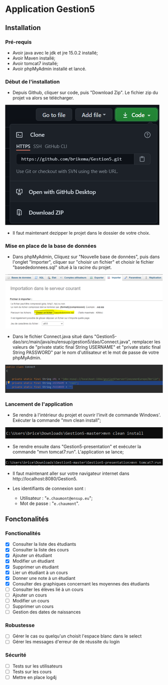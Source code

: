 # Application Gestion5

## Installation

### Pré-requis

* Avoir java avec le jdk et jre 15.0.2 installé;
* Avoir Maven installé;
* Avoir tomcat7 installé;
* Avoir phpMyAdmin installé et lancé.

### Début de l'installation

* Depuis Github, cliquer sur code, puis "Download Zip". Le fichier zip du projet va alors se télécharger.

![InstallationGithub](public/img/InstallationGithub.PNG)

* Il faut maintenant dezipper le projet dans le dossier de votre choix.

### Mise en place de la base de données

* Dans phpMyAdmin, Cliquez sur "Nouvelle base de données", puis dans l'onglet "Importer", cliquer sur "choisir un fichier" et choisir le fichier "basededonnees.sql" situé à la racine du projet.

![InstallationPhpBase](public/img/InstallationPhpBase.PNG)

* Dans le fichier Connect.java situé dans "Gestion5-dao/src/main/java/eu/ensup/gestion5/dao/Connect.java", remplacer les valeurs de "private static final String USERNAME" et "private static final String PASSWORD" par le nom d'utilisateur et le mot de passe de votre phpMyAdmin.

![InstallationName&Password](public/img/InstallationName&Password.PNG)

### Lancement de l'application

* Se rendre à l'intérieur du projet et ouvrir l'invit de commande Windows'. Exécuter la commande "mvn clean install";

![InstallationCommandeMvn](public/img/InstallationCommandeMvn.PNG)

* Se rendre ensuite dans "Gestion5-presentation" et exécuter la commande "mvn tomcat7:run". L'application se lance;

![InstallationCommandeTomcat](public/img/InstallationCommandeTomcat.PNG)

* Il faut maintenant aller sur votre navigateur internet dans http://localhost:8080/Gestion5.
  
* Les identifiants de connexion sont : 
  
  * Utilisateur : "```e.chaumont@ensup.eu```";
  * Mot de passe : "```e.chaumont```".

## Fonctonalités

### Fonctionalités
- [x] Consulter la liste des étudiants
- [x] Consulter la liste des cours
- [x] Ajouter un étudiant
- [x] Modifier un étudiant
- [x] Supprimer un étudiant
- [x] Lier un étudiant à un cours
- [x] Donner une note à un étudiant
- [x] Consulter des graphiques concernant les moyennes des étudiants
- [ ] Consulter les élèves lié à un cours
- [ ] Ajouter un cours
- [ ] Modifier un cours
- [ ] Supprimer un cours
- [ ] Gestion des dates de naissances

### Robustesse
- [ ] Gérer le cas ou quelqu'un choisit l'espace blanc dans le select
- [ ] Gérer les messages d'erreur de de réussite du login

### Sécurité
- [ ] Tests sur les utilisateurs
- [ ] Tests sur les cours
- [ ] Mettre en place log4j
